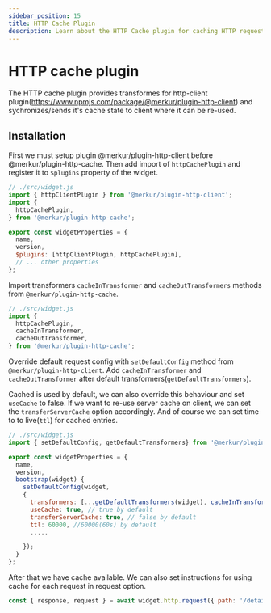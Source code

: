 ```yaml
---
sidebar_position: 15
title: HTTP Cache Plugin
description: Learn about the HTTP Cache plugin for caching HTTP requests in Merkur
---
```


# HTTP cache plugin

The HTTP cache plugin provides transformes for http-client plugin(https://www.npmjs.com/package/@merkur/plugin-http-client) and sychronizes/sends it's cache state to client where it can be re-used.

## Installation

First we must setup plugin @merkur/plugin-http-client before @merkur/plugin-http-cache. Then add import of `httpCachePlugin` and register it to `$plugins` property of the widget.

```javascript
// ./src/widget.js
import { httpClientPlugin } from '@merkur/plugin-http-client';
import {
  httpCachePlugin,
} from '@merkur/plugin-http-cache';

export const widgetProperties = {
  name,
  version,
  $plugins: [httpClientPlugin, httpCachePlugin],
  // ... other properties
};

```
Import transformers `cacheInTransformer` and `cacheOutTransformers` methods from `@merkur/plugin-http-cache`.

```javascript
// ./src/widget.js
import {
  httpCachePlugin,
  cacheInTransformer,
  cacheOutTransformer,
} from '@merkur/plugin-http-cache';
```
Override default request config with `setDefaultConfig` method from `@merkur/plugin-http-client`. Add `cacheInTransformer` and `cacheOutTransformer` after default transformers(`getDefaultTransformers`).

Cached is used by default, we can also override this behaviour and set `useCache` to false. If we want to re-use server cache on client, we can set the `transferServerCache` option accordingly. And of course we can set time to to live(`ttl`) for cached entries.  

```javascript
// ./src/widget.js
import { setDefaultConfig, getDefaultTransformers} from '@merkur/plugin-http-client';

export const widgetProperties = {
  name,
  version,
  bootstrap(widget) {
    setDefaultConfig(widget,
    {
      transformers: [...getDefaultTransformers(widget), cacheInTransformer(), cacheOutTransformer()],
      useCache: true, // true by default
      transferServerCache: true, // false by default
      ttl: 60000, //60000(60s) by default
      .....

    });
  }
};
```
After that we have cache available.
We can also set instructions for using cache for each request in request option.

```javascript
const { response, request } = await widget.http.request({ path: '/detail/1' }, { useCache: true });
```
